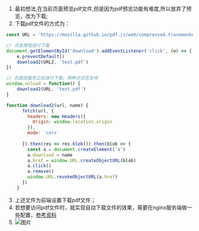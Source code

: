 1. 最初想法,在当前页面预览pdf文件,但是因为pdf预览功能有难度,所以放弃了预览，改为下载;
2. 下载pdf文件的方式为：
```javascript
const URL = 'https://mozilla.github.io/pdf.js/web/compressed.tracemonkey-pldi-09.pdf'

// 点击按钮进行下载
document.getElementById('download').addEventListener('click', (e) => {
	e.preventDefault()
	download2(URL2, 'test.pdf')
})

// 页面加载完之后进行下载，两种方式否支持
window.onload = function() {
	download2(URL, 'test.pdf')
}

function download2(url, name) {
      fetch(url, {
        headers: new Headers({
          Origin: window.location.origin
        }),
        mode: 'cors'
      
      }).then(res => res.blob()).then(blob => {
        const a = document.createElement('a')
        a.download = name
        a.href = window.URL.createObjectURL(blob)
        a.click()
        a.remove()
        window.URL.revokeObjectURL(a.href)
      })
    }
```

3. 上述文件为前端设置下载pdf文件；
4. 若想要访问pdf文件时，就实现自动下载文件的效果，需要在nginx服务端做一些配置，[参考资料](https://developer.aliyun.com/article/481462)
5. ![图片](http://images.leyla.top/note/Pastedimage20231109150906.png)
